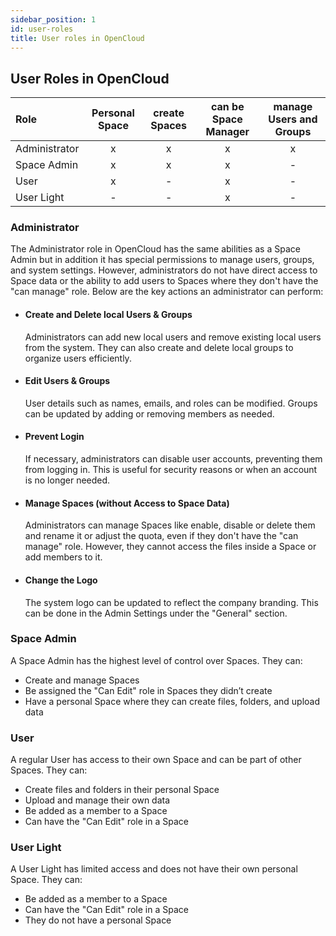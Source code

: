 ```yaml
---
sidebar_position: 1
id: user-roles
title: User roles in OpenCloud
---
```


## User Roles in OpenCloud

| Role          | Personal Space | create Spaces | can be Space Manager | manage Users and Groups |
| :------------ | :------------: | :-----------: | :------------------: | :---------------------: |
| Administrator |       x        |       x       |          x           |            x            |
| Space Admin   |       x        |       x       |          x           |            -            |
| User          |       x        |       -       |          x           |            -            |
| User Light    |       -        |       -       |          x           |            -            |

### Administrator

The Administrator role in OpenCloud has the same abilities as a Space Admin but in addition it has special permissions to manage users, groups, and system settings.
However, administrators do not have direct access to Space data or the ability to add users to Spaces where they don't have the "can manage" role. Below are the key actions an administrator can perform:

- #### Create and Delete local Users & Groups

  Administrators can add new local users and remove existing local users from the system.
  They can also create and delete local groups to organize users efficiently.

- #### Edit Users & Groups

  User details such as names, emails, and roles can be modified.
  Groups can be updated by adding or removing members as needed.

- #### Prevent Login

  If necessary, administrators can disable user accounts, preventing them from logging in.
  This is useful for security reasons or when an account is no longer needed.

- #### Manage Spaces (without Access to Space Data)

  Administrators can manage Spaces like enable, disable or delete them and rename it or adjust the quota, even if they don't have the "can manage" role.
  However, they cannot access the files inside a Space or add members to it.

- #### Change the Logo

  The system logo can be updated to reflect the company branding.
  This can be done in the Admin Settings under the "General" section.

### Space Admin

A Space Admin has the highest level of control over Spaces. They can:

- Create and manage Spaces
- Be assigned the "Can Edit" role in Spaces they didn’t create
- Have a personal Space where they can create files, folders, and upload data

### User

A regular User has access to their own Space and can be part of other Spaces. They can:

- Create files and folders in their personal Space
- Upload and manage their own data
- Be added as a member to a Space
- Can have the "Can Edit" role in a Space

### User Light

A User Light has limited access and does not have their own personal Space. They can:

- Be added as a member to a Space
- Can have the "Can Edit" role in a Space
- They do not have a personal Space
